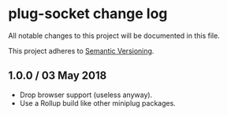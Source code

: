 # plug-socket change log

All notable changes to this project will be documented in this file.

This project adheres to [Semantic Versioning](http://semver.org/).

## 1.0.0 / 03 May 2018
* Drop browser support (useless anyway).
* Use a Rollup build like other miniplug packages.
